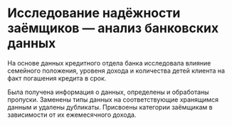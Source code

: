 # Исследование надёжности заёмщиков — анализ банковских данных   
На основе данных кредитного отдела банка исследовала влияние семейного положения, уровеня дохода и количества детей клиента на факт погашения кредита в срок.  

Была получена информация о данных, определены и обработаны пропуски. Заменены типы данных на соответствующие хранящимся данным и удалены дубликаты.  Присвоены категории заёмщикам в зависимости от их ежемесячного дохода.
